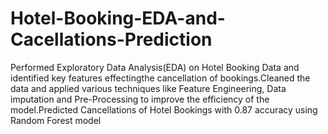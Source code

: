 # Hotel-Booking-EDA-and-Cacellations-Prediction
Performed Exploratory Data Analysis(EDA) on Hotel Booking Data and identified key features effectingthe cancellation of bookings.Cleaned the data and applied various techniques like Feature Engineering, Data imputation and Pre-Processing to improve the efficiency of the model.Predicted Cancellations of Hotel Bookings with 0.87 accuracy using Random Forest model
